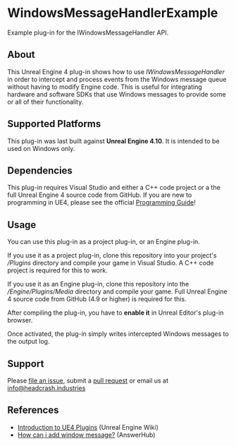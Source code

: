 # WindowsMessageHandlerExample

Example plug-in for the IWindowsMessageHandler API.


## About

This Unreal Engine 4 plug-in shows how to use *IWindowsMessageHandler* in order
to intercept and process events from the Windows message queue without having to
modify Engine code. This is useful for integrating hardware and software SDKs
that use Windows messages to provide some or all of their functionality.


## Supported Platforms

This plug-in was last built against **Unreal Engine 4.10**. It is intended to be
used on Windows only.


## Dependencies

This plug-in requires Visual Studio and either a C++ code project or a the full
Unreal Engine 4 source code from GitHub. If you are new to programming in UE4,
please see the official [Programming Guide](https://docs.unrealengine.com/latest/INT/Programming/index.html)! 


## Usage

You can use this plug-in as a project plug-in, or an Engine plug-in.

If you use it as a project plug-in, clone this repository into your project's
*/Plugins* directory and compile your game in Visual Studio. A C++ code project
is required for this to work.

If you use it as an Engine plug-in, clone this repository into the
*/Engine/Plugins/Media* directory and compile your game. Full Unreal Engine 4
source code from GitHub (4.9 or higher) is required for this.

After compiling the plug-in, you have to **enable it** in Unreal Editor's
plug-in browser.

Once activated, the plug-in simply writes intercepted Windows messages to the
output log.


## Support

Please [file an issue](https://github.com/ue4plugins/WindowsMessageHandlerExample/issues),
submit a [pull request](https://github.com/ue4plugins/WindowsMessageHandlerExample/pulls?q=is%3Aopen+is%3Apr)
or email us at info@headcrash.industries


## References

* [Introduction to UE4 Plugins](https://wiki.unrealengine.com/An_Introduction_to_UE4_Plugins) (Unreal Engine Wiki)
* [How can i add window message?](https://answers.unrealengine.com/questions/162868/how-can-i-add-window-message.html) (AnswerHub)
